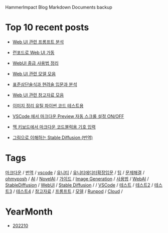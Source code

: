 HammerImpact Blog Markdown Documents backup

# Top 10 recent posts

- [Web UI 관련 프롬프트 분석](posts/20221030/20221030025316/index.md)

- [런포드로 Web UI 가동](posts/20221027/20221027193913/index.md)

- [WebUI 중급 사용법 정리](posts/20221025/20221025213944/index.md)

- [Web UI 관련 모델 모음](posts/20221025/20221025210807/index.md)

- [표준삼단술식과 현려술 입문과 분석](posts/20221025/20221025210129/index.md)

- [Web UI 관련 참고자료 모음](posts/20221025/20221025135434/index.md)

- [이미지 정리 유틸 파이썬 코드 테스트용](posts/20221025/20221025015140/index.md)

- [VSCode 에서 마크다운 Preview 자동 스크롤 설정 ON/OFF](posts/20221024/20221024065523/index.md)

- [맥 키보드에서 마크다운 코드블럭용 기호 입력](posts/20221023/20221023025629/index.md)

- [그림으로 이해하는 Stable Diffusion (번역)](posts/20221021/20221021063238/index.md)

# Tags

[마크다운](links_tag.md#마크다운) / [번역](links_tag.md#번역) / [vscode](links_tag.md#vscode) / [유니티](links_tag.md#유니티) / [유니티에디터확장입문](links_tag.md#유니티에디터확장입문) / [팁](links_tag.md#팁) / [문제해결](links_tag.md#문제해결) / [ohmyposh](links_tag.md#ohmyposh) / [AI](links_tag.md#ai) / [NovelAI](links_tag.md#novelai) / [가이드](links_tag.md#가이드) / [Image Generation](links_tag.md#image-generation) / [사용법](links_tag.md#사용법) / [WebAI](links_tag.md#webai) / [StableDiffusion](links_tag.md#stablediffusion) / [WebUI](links_tag.md#webui) / [Stable Diffusion](links_tag.md#stable-diffusion) / [](links_tag.md#) / [VSCode](links_tag.md#vscode) / [테스트](links_tag.md#테스트) / [테스트2](links_tag.md#테스트2) / [테스트3](links_tag.md#테스트3) / [테스트4](links_tag.md#테스트4) / [참고자료](links_tag.md#참고자료) / [프롬프트](links_tag.md#프롬프트) / [모델](links_tag.md#모델) / [Runpod](links_tag.md#runpod) / [Cloud](links_tag.md#cloud) / 

# YearMonth

- [202210](links_date.md#202210)



